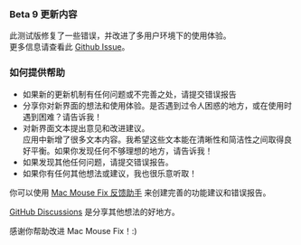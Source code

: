 ### Beta 9 更新内容

此测试版修复了一些错误，并改进了多用户环境下的使用体验。\
更多信息请查看此 [Github Issue](https://github.com/noah-nuebling/mac-mouse-fix/issues/93)。

### 如何提供帮助

- 如果新的更新机制有任何问题或不完善之处，请提交错误报告
- 分享你对新界面的想法和使用体验。是否遇到过令人困惑的地方，或在使用时遇到困难？请告诉我！
- 对新界面文本提出意见和改进建议。\
   应用中新增了很多文本内容。我希望这些文本能在清晰性和简洁性之间取得良好平衡。如果你发现任何不够理想的地方，请告诉我！
- 如果发现其他任何问题，请提交错误报告。
- 如果你有任何其他想法或建议，我也很乐意听取！

你可以使用 [Mac Mouse Fix 反馈助手](https://github.com/noah-nuebling/mac-mouse-fix/issues/new/choose) 来创建完善的功能建议和错误报告。

[GitHub Discussions](https://github.com/noah-nuebling/mac-mouse-fix/discussions/82) 是分享其他想法的好地方。

感谢你帮助改进 Mac Mouse Fix！:)